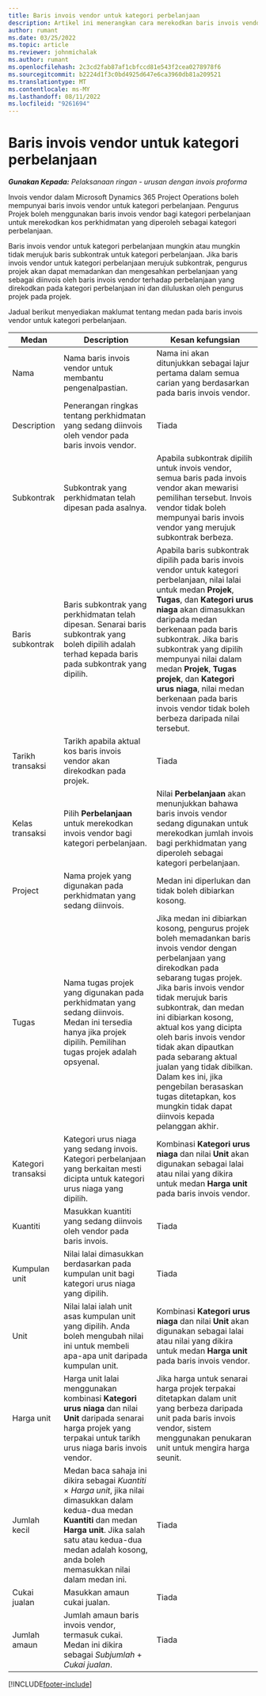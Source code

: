 ```yaml
---
title: Baris invois vendor untuk kategori perbelanjaan
description: Artikel ini menerangkan cara merekodkan baris invois vendor untuk kategori perbelanjaan.
author: rumant
ms.date: 03/25/2022
ms.topic: article
ms.reviewer: johnmichalak
ms.author: rumant
ms.openlocfilehash: 2c3cd2fab87af1cbfccd81e543f2cea0278978f6
ms.sourcegitcommit: b2224d1f3c0bd4925d647e6ca3960db81a209521
ms.translationtype: MT
ms.contentlocale: ms-MY
ms.lasthandoff: 08/11/2022
ms.locfileid: "9261694"
---
```

# <a name="vendor-invoice-lines-for-expense-categories"></a>Baris invois vendor untuk kategori perbelanjaan

_**Gunakan Kepada:** Pelaksanaan ringan - urusan dengan invois proforma_

Invois vendor dalam Microsoft Dynamics 365 Project Operations boleh mempunyai baris invois vendor untuk kategori perbelanjaan. Pengurus Projek boleh menggunakan baris invois vendor bagi kategori perbelanjaan untuk merekodkan kos perkhidmatan yang diperoleh sebagai kategori perbelanjaan.

Baris invois vendor untuk kategori perbelanjaan mungkin atau mungkin tidak merujuk baris subkontrak untuk kategori perbelanjaan. Jika baris invois vendor untuk kategori perbelanjaan merujuk subkontrak, pengurus projek akan dapat memadankan dan mengesahkan perbelanjaan yang sebagai diinvois oleh baris invois vendor terhadap perbelanjaan yang direkodkan pada kategori perbelanjaan ini dan diluluskan oleh pengurus projek pada projek.

Jadual berikut menyediakan maklumat tentang medan pada baris invois vendor untuk kategori perbelanjaan.

| Medan | Description | Kesan kefungsian |
| --- | --- | --- |
| Nama | Nama baris invois vendor untuk membantu pengenalpastian. | Nama ini akan ditunjukkan sebagai lajur pertama dalam semua carian yang berdasarkan pada baris invois vendor. |
| Description | Penerangan ringkas tentang perkhidmatan yang sedang diinvois oleh vendor pada baris invois vendor. | Tiada |
| Subkontrak | Subkontrak yang perkhidmatan telah dipesan pada asalnya. | Apabila subkontrak dipilih untuk invois vendor, semua baris pada invois vendor akan mewarisi pemilihan tersebut. Invois vendor tidak boleh mempunyai baris invois vendor yang merujuk subkontrak berbeza. |
| Baris subkontrak | Baris subkontrak yang perkhidmatan telah dipesan. Senarai baris subkontrak yang boleh dipilih adalah terhad kepada baris pada subkontrak yang dipilih. | Apabila baris subkontrak dipilih pada baris invois vendor untuk kategori perbelanjaan, nilai lalai untuk medan **Projek**, **Tugas**, dan **Kategori urus niaga** akan dimasukkan daripada medan berkenaan pada baris subkontrak. Jika baris subkontrak yang dipilih mempunyai nilai dalam medan **Projek**, **Tugas projek**, dan **Kategori urus niaga**, nilai medan berkenaan pada baris invois vendor tidak boleh berbeza daripada nilai tersebut. |
| Tarikh transaksi | Tarikh apabila aktual kos baris invois vendor akan direkodkan pada projek. |Tiada |
| Kelas transaksi | Pilih **Perbelanjaan** untuk merekodkan invois vendor bagi kategori perbelanjaan. | Nilai **Perbelanjaan** akan menunjukkan bahawa baris invois vendor sedang digunakan untuk merekodkan jumlah invois bagi perkhidmatan yang diperoleh sebagai kategori perbelanjaan. |
| Project | Nama projek yang digunakan pada perkhidmatan yang sedang diinvois. | Medan ini diperlukan dan tidak boleh dibiarkan kosong. |
| Tugas | Nama tugas projek yang digunakan pada perkhidmatan yang sedang diinvois. Medan ini tersedia hanya jika projek dipilih. Pemilihan tugas projek adalah opsyenal. | Jika medan ini dibiarkan kosong, pengurus projek boleh memadankan baris invois vendor dengan perbelanjaan yang direkodkan pada sebarang tugas projek. Jika baris invois vendor tidak merujuk baris subkontrak, dan medan ini dibiarkan kosong, aktual kos yang dicipta oleh baris invois vendor tidak akan dipautkan pada sebarang aktual jualan yang tidak dibilkan. Dalam kes ini, jika pengebilan berasaskan tugas ditetapkan, kos mungkin tidak dapat diinvois kepada pelanggan akhir. |
| Kategori transaksi | Kategori urus niaga yang sedang invois. Kategori perbelanjaan yang berkaitan mesti dicipta untuk kategori urus niaga yang dipilih. | Kombinasi **Kategori urus niaga** dan nilai **Unit** akan digunakan sebagai lalai atau nilai yang dikira untuk medan **Harga unit** pada baris invois vendor. |
| Kuantiti | Masukkan kuantiti yang sedang diinvois oleh vendor pada baris invois. |Tiada|
| Kumpulan unit | Nilai lalai dimasukkan berdasarkan pada kumpulan unit bagi kategori urus niaga yang dipilih. | Tiada |
| Unit | Nilai lalai ialah unit asas kumpulan unit yang dipilih. Anda boleh mengubah nilai ini untuk membeli apa-apa unit daripada kumpulan unit. | Kombinasi **Kategori urus niaga** dan nilai **Unit** akan digunakan sebagai lalai atau nilai yang dikira untuk medan **Harga unit** pada baris invois vendor. |
| Harga unit | Harga unit lalai menggunakan kombinasi **Kategori urus niaga** dan nilai **Unit** daripada senarai harga projek yang terpakai untuk tarikh urus niaga baris invois vendor. | Jika harga untuk senarai harga projek terpakai ditetapkan dalam unit yang berbeza daripada unit pada baris invois vendor, sistem menggunakan penukaran unit untuk mengira harga seunit. |
| Jumlah kecil | Medan baca sahaja ini dikira sebagai *Kuantiti* &times; *Harga unit*, jika nilai dimasukkan dalam kedua-dua medan **Kuantiti** dan medan **Harga unit**. Jika salah satu atau kedua-dua medan adalah kosong, anda boleh memasukkan nilai dalam medan ini.| Tiada |
| Cukai jualan | Masukkan amaun cukai jualan. | Tiada |
| Jumlah amaun | Jumlah amaun baris invois vendor, termasuk cukai. Medan ini dikira sebagai *Subjumlah* + *Cukai jualan*. | Tiada |

[!INCLUDE[footer-include](../../includes/footer-banner.md)]
